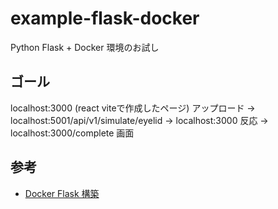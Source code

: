 # example-flask-docker
Python Flask + Docker 環境のお試し

## ゴール
localhost:3000 (react viteで作成したページ) アップロード → localhost:5001/api/v1/simulate/eyelid → localhost:3000 反応 → localhost:3000/complete 画面 

## 参考
- [Docker Flask 構築](https://zenn.dev/tatausuru/articles/35e123034b98ba)